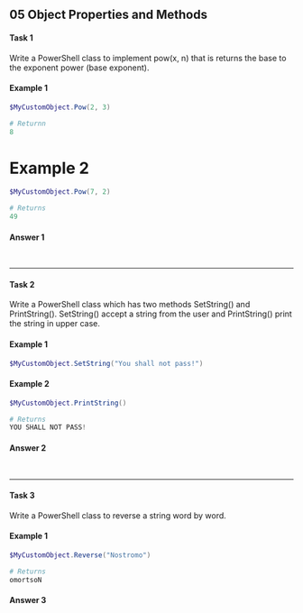 ## 05 Object Properties and Methods
#### Task 1
Write a PowerShell class to implement pow(x, n) that is returns the base to the exponent power (base exponent).<br/> 

#### Example 1

```powershell
$MyCustomObject.Pow(2, 3)

# Returnn
8
```

# Example 2

```powershell
$MyCustomObject.Pow(7, 2)

# Returns
49
```

#### Answer 1

```powershell

```

![]()

---
#### Task 2
Write a PowerShell class which has two methods SetString() and PrintString(). SetString() accept a string from the user and PrintString() print the string in upper case.<br/>

#### Example 1

```powershell
$MyCustomObject.SetString("You shall not pass!")
```

#### Example 2

```powershell
$MyCustomObject.PrintString()

# Returns
YOU SHALL NOT PASS!
```

#### Answer 2

```powershell

```

![]()

---
#### Task 3
Write a PowerShell class to reverse a string word by word.<br/>

#### Example 1

```powershell
$MyCustomObject.Reverse("Nostromo")

# Returns
omortsoN
```

#### Answer 3

```powershell

```

![]()


